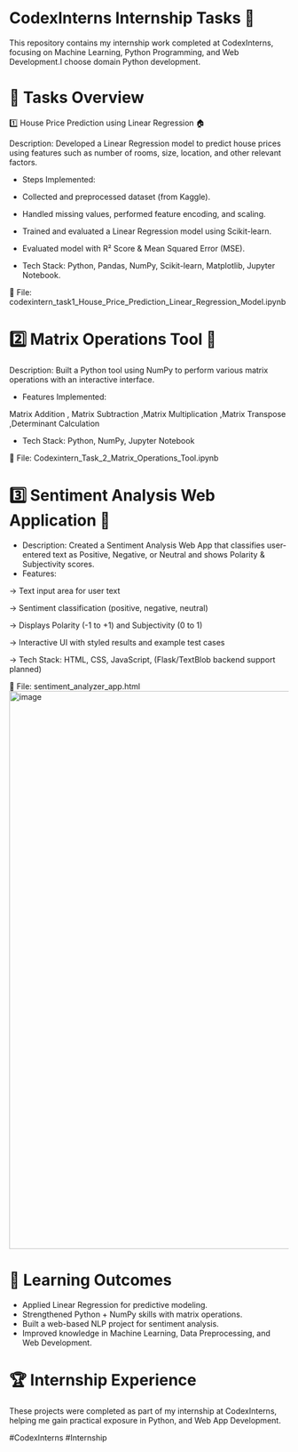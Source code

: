 # CodexInterns Internship Tasks 🚀

This repository contains my internship work completed at CodexInterns, focusing on Machine Learning, Python Programming, and Web Development.I choose domain Python development.

# 📌 Tasks Overview
1️⃣ House Price Prediction using Linear Regression 🏠

Description: Developed a Linear Regression model to predict house prices using features such as number of rooms, size, location, and other relevant factors.
+ Steps Implemented:

- Collected and preprocessed dataset (from Kaggle).

- Handled missing values, performed feature encoding, and scaling.

- Trained and evaluated a Linear Regression model using Scikit-learn.

- Evaluated model with R² Score & Mean Squared Error (MSE).

- Tech Stack: Python, Pandas, NumPy, Scikit-learn, Matplotlib, Jupyter Notebook.

📂 File: codexintern_task1_House_Price_Prediction_Linear_Regression_Model.ipynb

# 2️⃣ Matrix Operations Tool 🔢

Description: Built a Python tool using NumPy to perform various matrix operations with an interactive interface.

+ Features Implemented:

Matrix Addition , Matrix Subtraction ,Matrix Multiplication ,Matrix Transpose ,Determinant Calculation

- Tech Stack: Python, NumPy, Jupyter Notebook

📂 File: Codexintern_Task_2_Matrix_Operations_Tool.ipynb

# 3️⃣ Sentiment Analysis Web Application 💬

- Description: Created a Sentiment Analysis Web App that classifies user-entered text as Positive, Negative, or Neutral and shows Polarity & Subjectivity scores.
- Features:

-> Text input area for user text

-> Sentiment classification (positive, negative, neutral)

-> Displays Polarity (-1 to +1) and Subjectivity (0 to 1)

-> Interactive UI with styled results and example test cases

-> Tech Stack: HTML, CSS, JavaScript, (Flask/TextBlob backend support planned)

📂 File: sentiment_analyzer_app.html
<img width="1518" height="1004" alt="image" src="https://github.com/user-attachments/assets/0f2def2c-2da1-4de3-974c-13d645a3a8ad" />



# 🎯 Learning Outcomes
- Applied Linear Regression for predictive modeling.
- Strengthened Python + NumPy skills with matrix operations.
- Built a web-based NLP project for sentiment analysis.
- Improved knowledge in Machine Learning, Data Preprocessing, and Web Development.

# 🏆 Internship Experience

These projects were completed as part of my internship at CodexInterns, helping me gain practical exposure in  Python, and Web App Development.

#CodexInterns #Internship
